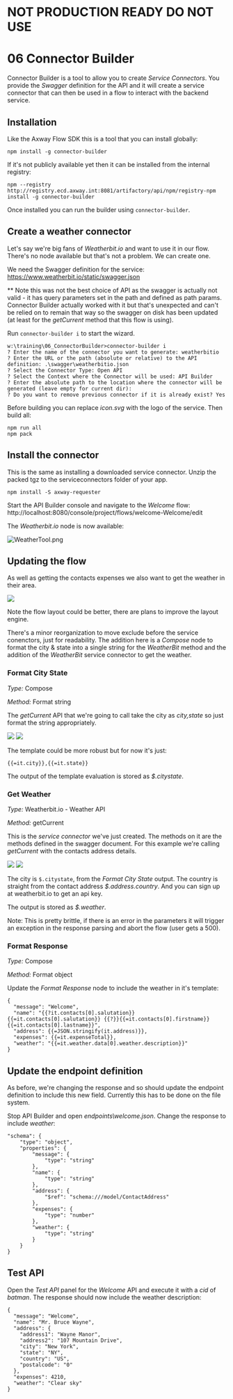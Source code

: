 # NOT PRODUCTION READY DO NOT USE

# 06 Connector Builder

Connector Builder is a tool to allow you to create _Service Connectors_. You provide the _Swagger_ definition for the API and it will create a service connector that can then be used in a flow to interact with the backend service.

## Installation

Like the Axway Flow SDK this is a tool that you can install globally:

```
npm install -g connector-builder
```

If it's not publicly available yet then it can be installed from the internal registry:

```
npm --registry http://registry.ecd.axway.int:8081/artifactory/api/npm/registry-npm install -g connector-builder
```

Once installed you can run the builder using ```connector-builder```.

## Create a weather connector

Let's say we're big fans of _Weatherbit.io_ and want to use it in our flow. There's no node available but that's not a problem. We can create one.

We need the Swagger definition for the service: https://www.weatherbit.io/static/swagger.json

** Note this was not the best choice of API as the swagger is actually not valid - it has query parameters set in the path and defined as path params. Connector Builder actually worked with it but that's unexpected and can't be relied on to remain that way so the swagger on disk has been updated (at least for the _getCurrent_ method that this flow is using).

Run ```connector-builder i``` to start the wizard.

```
w:\training\06_ConnectorBuilder>connector-builder i
? Enter the name of the connector you want to generate: weatherbitio
? Enter the URL or the path (absolute or relative) to the API definition: .\swagger\weatherbitio.json
? Select the Connector Type: Open API
? Select the Context where the Connector will be used: API Builder
? Enter the absolute path to the location where the connector will be generated (leave empty for current dir):
? Do you want to remove previous connector if it is already exist? Yes
```

Before building you can replace _icon.svg_ with the logo of the service.
Then build all:

```
npm run all
npm pack
```

## Install the connector

This is the same as installing a downloaded service connector. Unzip the packed tgz to the serviceconnectors folder of your app.

```
npm install -S axway-requester
```

Start the API Builder console and navigate to the _Welcome_ flow: http://localhost:8080/console/project/flows/welcome-Welcome/edit

The _Weatherbit.io_ node is now available:

![WeatherTool.png](./imgs/WeatherTool.png)

## Updating the flow

As well as getting the contacts expenses we also want to get the weather in their area.

![](./imgs/UpdatedFlow.png)

Note the flow layout could be better, there are plans to improve the layout engine.

There's a minor reorganization to move exclude before the service conenctors, just for readability. The addition here is a _Compose_ node to format the city & state into a single string for the _WeatherBit_ method and the addition of the  _WeatherBit_ service connector to get the weather.


### Format City State
*Type:* Compose

*Method:* Format string

The _getCurrent_ API that we're going to call take the city as _city,state_ so just format the string appropriately.

![](./imgs/FormatCityState.png) ![](./imgs/FormatCityStateOutput.png)

The template could be more robust but for now it's just:

```
{{=it.city}},{{=it.state}}
```

The output of the template evaluation is stored as _$.citystate_.


### Get Weather
*Type:* Weatherbit.io - Weather API

*Method:* getCurrent

This is the _service connector_ we've just created. The methods on it are the methods defined in the swagger document. For this example we're calling _getCurrent_ with the contacts address details.

![](./imgs/GetWeather.png) ![](./imgs/GetWeatherOutput.png)

The city is ```$.citystate```, from the _Format City State_ output. The country is straight from the contact address _$.address.country_. And you can sign up at weatherbit.io to get an api key.

The output is stored as _$.weather_.

Note: This is pretty brittle, if there is an error in the parameters it will trigger an exception in the response parsing and abort the flow (user gets a 500).


### Format Response
*Type:* Compose

*Method:* Format object

Update the _Format Response_ node to include the weather in it's template:

```
{
  "message": "Welcome",
  "name": "{{?it.contacts[0].salutation}}{{=it.contacts[0].salutation}} {{?}}{{=it.contacts[0].firstname}} {{=it.contacts[0].lastname}}",
  "address": {{=JSON.stringify(it.address)}},
  "expenses": {{=it.expenseTotal}},
  "weather": "{{=it.weather.data[0].weather.description}}"
}
```

## Update the endpoint definition

As before, we're changing the response and so should update the endpoint definition to include this new field. Currently this has to be done on the file system.

Stop API Builder and open  _endpoints\welcome.json_. Change the response to include _weather_:

```
"schema": {
	"type": "object",
	"properties": {
		"message": {
			"type": "string"
		},
		"name": {
			"type": "string"
		},
		"address": {
			"$ref": "schema:///model/ContactAddress"
		},
		"expenses": {
			"type": "number"
		},
		"weather": {
			"type": "string"
		}
	}
}
```

## Test API

Open the _Test API_ panel for the _Welcome_ API and execute it with a _cid_ of _batman_. The response should now include the weather description:

```
{
  "message": "Welcome",
  "name": "Mr. Bruce Wayne",
  "address": {
    "address1": "Wayne Manor",
    "address2": "107 Mountain Drive",
    "city": "New York",
    "state": "NY",
    "country": "US",
    "postalcode": "0"
  },
  "expenses": 4210,
  "weather": "Clear sky"
}
```
